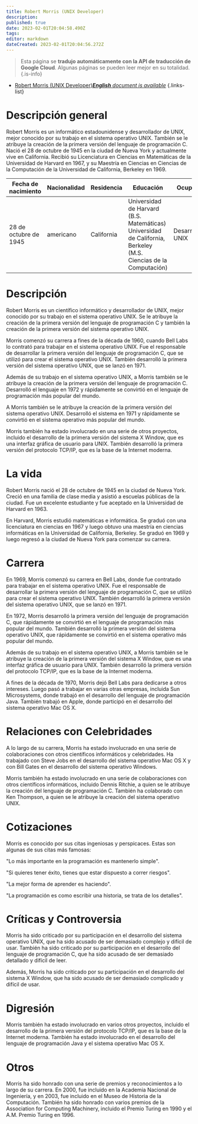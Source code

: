 ```yaml
---
title: Robert Morris (UNIX Developer)
description: 
published: true
date: 2023-02-01T20:04:58.490Z
tags: 
editor: markdown
dateCreated: 2023-02-01T20:04:56.272Z
---
```


> Esta página se **tradujo automáticamente con la API de traducción de Google Cloud**.
Algunas páginas se pueden leer mejor en su totalidad.{.is-info}



- [Robert Morris (UNIX Developer)***English** document is available*](/en/Knowledge-base/Dictionary/Person/robert-morris-unix-developer)
{.links-list}


# Descripción general

Robert Morris es un informático estadounidense y desarrollador de UNIX, mejor conocido por su trabajo en el sistema operativo UNIX. También se le atribuye la creación de la primera versión del lenguaje de programación C. Nació el 28 de octubre de 1945 en la ciudad de Nueva York y actualmente vive en California. Recibió su Licenciatura en Ciencias en Matemáticas de la Universidad de Harvard en 1967, y su Maestría en Ciencias en Ciencias de la Computación de la Universidad de California, Berkeley en 1969.

| Fecha de nacimiento | Nacionalidad | Residencia | Educación | Ocupación |
| ------------ | ----------- | ---------- | --------- | ---------- |
| 28 de octubre de 1945 | americano | California | Universidad de Harvard (B.S. Matemáticas)<br>Universidad de California, Berkeley (M.S. Ciencias de la Computación) | Desarrollador UNIX |

# Descripción

Robert Morris es un científico informático y desarrollador de UNIX, mejor conocido por su trabajo en el sistema operativo UNIX. Se le atribuye la creación de la primera versión del lenguaje de programación C y también la creación de la primera versión del sistema operativo UNIX.

Morris comenzó su carrera a fines de la década de 1960, cuando Bell Labs lo contrató para trabajar en el sistema operativo UNIX. Fue el responsable de desarrollar la primera versión del lenguaje de programación C, que se utilizó para crear el sistema operativo UNIX. También desarrolló la primera versión del sistema operativo UNIX, que se lanzó en 1971.

Además de su trabajo en el sistema operativo UNIX, a Morris también se le atribuye la creación de la primera versión del lenguaje de programación C. Desarrolló el lenguaje en 1972 y rápidamente se convirtió en el lenguaje de programación más popular del mundo.

A Morris también se le atribuye la creación de la primera versión del sistema operativo UNIX. Desarrolló el sistema en 1971 y rápidamente se convirtió en el sistema operativo más popular del mundo.

Morris también ha estado involucrado en una serie de otros proyectos, incluido el desarrollo de la primera versión del sistema X Window, que es una interfaz gráfica de usuario para UNIX. También desarrolló la primera versión del protocolo TCP/IP, que es la base de la Internet moderna.

# La vida

Robert Morris nació el 28 de octubre de 1945 en la ciudad de Nueva York. Creció en una familia de clase media y asistió a escuelas públicas de la ciudad. Fue un excelente estudiante y fue aceptado en la Universidad de Harvard en 1963.

En Harvard, Morris estudió matemáticas e informática. Se graduó con una licenciatura en ciencias en 1967 y luego obtuvo una maestría en ciencias informáticas en la Universidad de California, Berkeley. Se graduó en 1969 y luego regresó a la ciudad de Nueva York para comenzar su carrera.

# Carrera

En 1969, Morris comenzó su carrera en Bell Labs, donde fue contratado para trabajar en el sistema operativo UNIX. Fue el responsable de desarrollar la primera versión del lenguaje de programación C, que se utilizó para crear el sistema operativo UNIX. También desarrolló la primera versión del sistema operativo UNIX, que se lanzó en 1971.

En 1972, Morris desarrolló la primera versión del lenguaje de programación C, que rápidamente se convirtió en el lenguaje de programación más popular del mundo. También desarrolló la primera versión del sistema operativo UNIX, que rápidamente se convirtió en el sistema operativo más popular del mundo.

Además de su trabajo en el sistema operativo UNIX, a Morris también se le atribuye la creación de la primera versión del sistema X Window, que es una interfaz gráfica de usuario para UNIX. También desarrolló la primera versión del protocolo TCP/IP, que es la base de la Internet moderna.

A fines de la década de 1970, Morris dejó Bell Labs para dedicarse a otros intereses. Luego pasó a trabajar en varias otras empresas, incluida Sun Microsystems, donde trabajó en el desarrollo del lenguaje de programación Java. También trabajó en Apple, donde participó en el desarrollo del sistema operativo Mac OS X.

# Relaciones con Celebridades

A lo largo de su carrera, Morris ha estado involucrado en una serie de colaboraciones con otros científicos informáticos y celebridades. Ha trabajado con Steve Jobs en el desarrollo del sistema operativo Mac OS X y con Bill Gates en el desarrollo del sistema operativo Windows.

Morris también ha estado involucrado en una serie de colaboraciones con otros científicos informáticos, incluido Dennis Ritchie, a quien se le atribuye la creación del lenguaje de programación C. También ha colaborado con Ken Thompson, a quien se le atribuye la creación del sistema operativo UNIX.

# Cotizaciones

Morris es conocido por sus citas ingeniosas y perspicaces. Estas son algunas de sus citas más famosas:

"Lo más importante en la programación es mantenerlo simple".

"Si quieres tener éxito, tienes que estar dispuesto a correr riesgos".

"La mejor forma de aprender es haciendo".

"La programación es como escribir una historia, se trata de los detalles".

# Críticas y Controversia

Morris ha sido criticado por su participación en el desarrollo del sistema operativo UNIX, que ha sido acusado de ser demasiado complejo y difícil de usar. También ha sido criticado por su participación en el desarrollo del lenguaje de programación C, que ha sido acusado de ser demasiado detallado y difícil de leer.

Además, Morris ha sido criticado por su participación en el desarrollo del sistema X Window, que ha sido acusado de ser demasiado complicado y difícil de usar.

# Digresión

Morris también ha estado involucrado en varios otros proyectos, incluido el desarrollo de la primera versión del protocolo TCP/IP, que es la base de la Internet moderna. También ha estado involucrado en el desarrollo del lenguaje de programación Java y el sistema operativo Mac OS X.

# Otros

Morris ha sido honrado con una serie de premios y reconocimientos a lo largo de su carrera. En 2000, fue incluido en la Academia Nacional de Ingeniería, y en 2003, fue incluido en el Museo de Historia de la Computación. También ha sido honrado con varios premios de la Association for Computing Machinery, incluido el Premio Turing en 1990 y el A.M. Premio Turing en 1996.